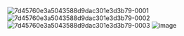 ![7d45760e3a5043588d9dac301e3d3b79-0001](https://user-images.githubusercontent.com/62077516/174098830-1611b947-c011-4d95-b0b5-6cf2c3494d78.jpg)
![7d45760e3a5043588d9dac301e3d3b79-0002](https://user-images.githubusercontent.com/62077516/174098120-d8d82181-e011-49d6-b20d-fdd4cd02e67c.jpg)
![7d45760e3a5043588d9dac301e3d3b79-0003](https://user-images.githubusercontent.com/62077516/174098269-8d6d6806-b100-4730-b734-9f491b811e92.jpg)
![image](https://user-images.githubusercontent.com/62077516/174098456-414cc7ff-99e9-4b23-bbb3-3741c3c075e0.png)
